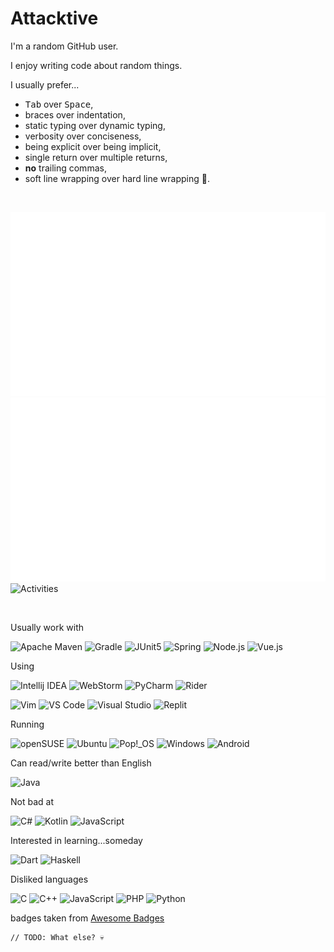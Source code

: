 # Attacktive

I'm a random GitHub user.

I enjoy writing code about random things.

I usually prefer...
- <kbd>Tab</kbd> over <kbd>Space</kbd>,
- braces over indentation,
- static typing over dynamic typing,
- verbosity over conciseness,
- being explicit over being implicit,
- single return over multiple returns,
- **no** trailing commas,
- soft line wrapping over hard line wrapping 💢.

<br>

![Statistics](https://raw.githubusercontent.com/Attacktive/github-stats/master/generated/overview.svg "Statistics")
![Languages](https://raw.githubusercontent.com/Attacktive/github-stats/master/generated/languages.svg "Languages")
![Activities](https://github-profile-summary-cards.vercel.app/api/cards/profile-details?username=Attacktive&theme=vue "Activities")

<br>

Usually work with

![Apache Maven](https://img.shields.io/badge/apache_maven-C71A36?style=for-the-badge&logo=apachemaven&logoColor=white "Apache Maven")
![Gradle](https://img.shields.io/badge/gradle-02303A?style=for-the-badge&logo=gradle&logoColor=white "Gradle")
![JUnit5](https://img.shields.io/badge/Junit5-25A162?style=for-the-badge&logo=junit5&logoColor=white "JUnit5")
![Spring](https://img.shields.io/badge/Spring-6DB33F?style=for-the-badge&logo=spring&logoColor=white "Spring")
![Node.js](https://img.shields.io/badge/Node.js-339933?style=for-the-badge&logo=nodedotjs&logoColor=white "Node.js")
![Vue.js](https://img.shields.io/badge/Vue.js-35495E?style=for-the-badge&logo=vuedotjs&logoColor=4FC08D "Vue.js")

Using

![Intellij IDEA](https://img.shields.io/badge/IntelliJ_IDEA-000000.svg?style=for-the-badge&logo=intellij-idea&logoColor=white "Intellij IDEA")
![WebStorm](https://img.shields.io/badge/WebStorm-000000?style=for-the-badge&logo=WebStorm&logoColor=white "WebStorm")
![PyCharm](https://img.shields.io/badge/PyCharm-000000.svg?&style=for-the-badge&logo=PyCharm&logoColor=white "PyCharm")
![Rider](https://img.shields.io/badge/Rider-000000?style=for-the-badge&logo=Rider&logoColor=white "Rider")

![Vim](https://img.shields.io/badge/VIM-%2311AB00.svg?&style=for-the-badge&logo=vim&logoColor=white "Vim")
![VS Code](https://img.shields.io/badge/VSCode-0078D4?style=for-the-badge&logo=visual%20studio%20code&logoColor=white "VS Code")
![Visual Studio](https://img.shields.io/badge/Visual_Studio-5C2D91?style=for-the-badge&logo=visual%20studio&logoColor=white "Visual Studio")
![Replit](https://img.shields.io/badge/replit-667881?style=for-the-badge&logo=replit&logoColor=white "Replit")

Running

![openSUSE](https://img.shields.io/badge/SUSE-0C322C?style=for-the-badge&logo=SUSE&logoColor=white)
![Ubuntu](https://img.shields.io/badge/Ubuntu-E95420?style=for-the-badge&logo=ubuntu&logoColor=white "Ubuntu")
![Pop!_OS](https://img.shields.io/badge/Pop!_OS-48B9C7?style=for-the-badge&logo=Pop!_OS&logoColor=white)
![Windows](https://img.shields.io/badge/Windows-0078D6?style=for-the-badge&logo=windows&logoColor=white "Windows")
![Android](https://img.shields.io/badge/Android-3DDC84?style=for-the-badge&logo=android&logoColor=white "Android")

Can read/write better than English

![Java](https://img.shields.io/badge/Java-ED8B00?style=for-the-badge&logo=java&logoColor=white "Java")

Not bad at

![C#](https://img.shields.io/badge/C%23-239120?style=for-the-badge&logo=c-sharp&logoColor=white "C#")
![Kotlin](https://img.shields.io/badge/Kotlin-0095D5?&style=for-the-badge&logo=kotlin&logoColor=white "Kotlin")
![JavaScript](https://img.shields.io/badge/JavaScript-323330?style=for-the-badge&logo=javascript&logoColor=F7DF1E "JavaScript")

Interested in learning...someday

![Dart](https://img.shields.io/badge/Dart-0175C2?style=for-the-badge&logo=dart&logoColor=white "Dart")
![Haskell](https://img.shields.io/badge/Haskell-5D4F85?style=for-the-badge&logo=haskell&logoColor=white "Haskell")

Disliked languages

![C](https://img.shields.io/badge/C-00599C?style=for-the-badge&logo=c&logoColor=white "C")
![C++](https://img.shields.io/badge/C%2B%2B-00599C?style=for-the-badge&logo=c%2B%2B&logoColor=white "C++")
![JavaScript](https://img.shields.io/badge/JavaScript-323330?style=for-the-badge&logo=javascript&logoColor=F7DF1E "JavaScript")
![PHP](https://img.shields.io/badge/PHP-777BB4?style=for-the-badge&logo=php&logoColor=white "PHP")
![Python](https://img.shields.io/badge/Python-FFD43B?style=for-the-badge&logo=python&logoColor=blue "Python")

badges taken from [Awesome Badges](https://dev.to/envoy_/150-badges-for-github-pnk)

```
// TODO: What else? 💀
```
